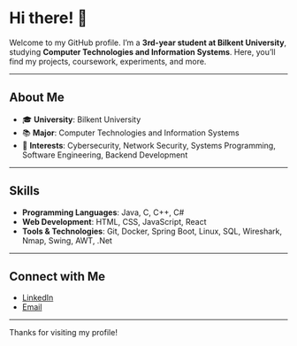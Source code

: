 # Hi there! 👋

Welcome to my GitHub profile. I’m a **3rd-year student at Bilkent University**, studying **Computer Technologies and Information Systems**. Here, you’ll find my projects, coursework, experiments, and more. 

---

## About Me
- 🎓 **University**: Bilkent University
- 📚 **Major**: Computer Technologies and Information Systems
- 🔐 **Interests**: Cybersecurity, Network Security, Systems Programming, Software Engineering, Backend Development

---

## Skills
- **Programming Languages**: Java, C, C++, C#
- **Web Development**: HTML, CSS, JavaScript, React
- **Tools & Technologies**: Git, Docker, Spring Boot, Linux, SQL, Wireshark, Nmap, Swing, AWT, .Net

---

## Connect with Me
- [LinkedIn](https://www.linkedin.com/in/elkhanabbasov/)
- [Email](mailto:elkhan.abbasov@ug.bilkent.edu.tr)

---

Thanks for visiting my profile!
